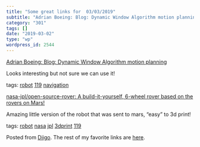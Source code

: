```yaml
---
title: "Some great links for  03/03/2019"
subtitle: "Adrian Boeing: Blog: Dynamic Window Algorithm motion planning"
category: "301"
tags: []
date: "2019-03-02"
type: "wp"
wordpress_id: 2544
---
```

[Adrian Boeing: Blog: Dynamic Window Algorithm motion planning](https://adrianboeing.blogspot.com/2012/05/dynamic-window-algorithm-motion.html) 

Looks interesting but not sure we can use it!

 tags: [robot](https://www.diigo.com/user/pitosalas/robot) [119](https://www.diigo.com/user/pitosalas/119) [navigation](https://www.diigo.com/user/pitosalas/navigation)

 [nasa-jpl/open-source-rover: A build-it-yourself, 6-wheel rover based on the rovers on Mars!](https://github.com/nasa-jpl/open-source-rover) 

Amazing little version of the robot that was sent to mars, “easy” to 3d print!

 tags: [robot](https://www.diigo.com/user/pitosalas/robot) [nasa](https://www.diigo.com/user/pitosalas/nasa) [jpl](https://www.diigo.com/user/pitosalas/jpl) [3dprint](https://www.diigo.com/user/pitosalas/3dprint) [119](https://www.diigo.com/user/pitosalas/119)

Posted from [Diigo](https://www.diigo.com). The rest of my favorite links are [here](https://www.diigo.com/user/pitosalas).